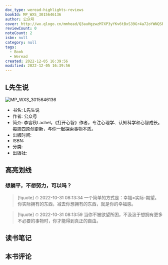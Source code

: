 ```yaml
---
doc_type: weread-highlights-reviews
bookId: MP_WXS_3015646136
author: 公众号
cover: http://wx.qlogo.cn/mmhead/Q3auHgzwzM7XP3yYKv6tBxS39Gr4a72oYWNQSRvPO9wM9MJStkAyrA/0
reviewCount: 0
noteCount: 2
isbn: null
category: null
tags:
  - Book
  - Weread
created: 2022-12-05 16:39:56
modified: 2022-12-05 16:39:56
---
```


## L先生说

![MP_WXS_3015646136](http://wx.qlogo.cn/mmhead/Q3auHgzwzM7XP3yYKv6tBxS39Gr4a72oYWNQSRvPO9wM9MJStkAyrA/0)
- 书名: L先生说
- 作者: 公众号
- 简介: 李睿秋Lachel，《打开心智》作者，专注心理学、认知科学和心智成长。每周四原创更新，与你一起探索事物本质。
- 出版时间: 
- ISBN: 
- 分类: 
- 出版社: 

## 高亮划线

### 想躺平，不想努力，可以吗？


> [!quote] ⏱ 2022-10-31 08:13:34
> 一个简单的方式是：幸福=实际-期望。你实际拥有的东西，减去你想拥有的东西，就是你的幸福感。
 


> [!quote] ⏱ 2022-10-31 08:13:59
> 当你不被欲望所困，不汲汲于想拥有更多不必要的事物时，你才能得到真正的自由。
 



## 读书笔记


## 本书评论

